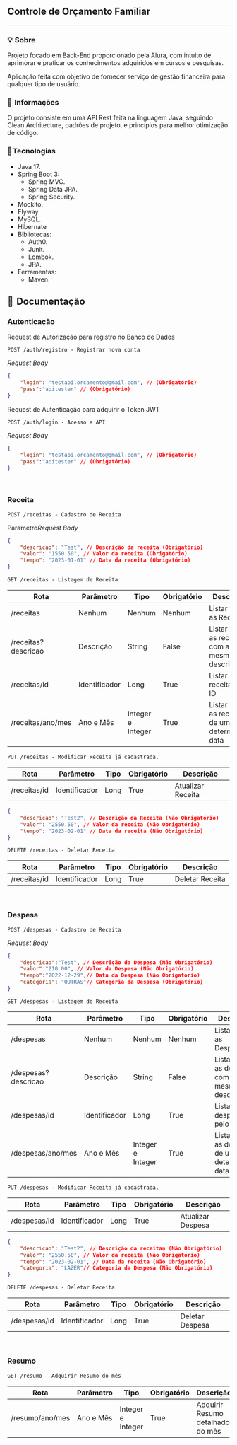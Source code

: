 <h2>
    Controle de Orçamento Familiar
</h2>

---
### 💡  Sobre
Projeto focado em Back-End proporcionado pela Alura, com intuito de aprimorar e praticar os conhecimentos adquiridos em cursos e pesquisas.

Aplicação feita com objetivo de fornecer serviço de gestão financeira para qualquer tipo de usuário.

### 💬  Informações
O projeto consiste em uma API Rest feita na linguagem Java, seguindo Clean Architecture, padrões de projeto, e princípios para melhor otimização de código.

### 🧠 Tecnologias
- Java 17.
- Spring Boot 3:
    - Spring MVC.
    - Spring Data JPA.
    - Spring Security.
- Mockito.
- Flyway.
- MySQL.
- Hibernate
- Bibliotecas:
    - Auth0.
    - Junit.
    - Lombok.
    - JPA.
- Ferramentas:
    - Maven.

## 📃  Documentação
### Autenticação

Request de Autorização para registro no Banco de Dados

    POST /auth/registro - Registrar nova conta


*Request Body*
~~~ JSON
{
    "login": "testapi.orcamento@gmail.com", // (Obrigatório)
    "pass":"apitester" // (Obrigatório)
}
~~~

Request de Autenticação para adquirir o Token JWT

    POST /auth/login - Acesso a API


*Request Body*
~~~ JSON
{
    "login": "testapi.orcamento@gmail.com", // (Obrigatório)
    "pass":"apitester" // (Obrigatório)
}
~~~
<br>

### Receita

    POST /receitas - Cadastro de Receita

Parametro*Request Body*
~~~ JSON
{
    "descricao": "Test", // Descrição da receita (Obrigatório)
    "valor": "1550.50", // Valor da receita (Obrigatório)
    "tempo": "2023-01-01" // Data da receita (Obrigatório)
}
~~~

    GET /receitas - Listagem de Receita

| Rota  | Parâmetro  | Tipo | Obrigatório | Descrição|
| ----- | ---------- | ---- | ----------- | -------- |
| /receitas | Nenhum | Nenhum | Nenhum | Listar todas as Receitas|
| /receitas?descricao  | Descrição | String | False |Listar todas as receitas com a mesma descrição |
| /receitas/id | Identificador | Long | True | Listar receita pelo ID |
| /receitas/ano/mes | Ano e Mês | Integer e Integer| True | Listar todas as receitas de uma determinada data |


    PUT /receitas - Modificar Receita já cadastrada.

| Rota  | Parâmetro  | Tipo | Obrigatório | Descrição|
| ----- | ---------- | ---- | ----------- | -------- |
| /receitas/id | Identificador | Long | True | Atualizar Receita |

~~~ JSON
{
    "descricao": "Test2", // Descrição da Receita (Não Obrigatório)
    "valor": "2550.50", // Valor da receita (Não Obrigatório)
    "tempo": "2023-02-01" // Data da receita (Não Obrigatório)
}
~~~

    DELETE /receitas - Deletar Receita

| Rota  | Parâmetro  | Tipo | Obrigatório | Descrição|
| ----- | ---------- | ---- | ----------- | -------- |
| /receitas/id | Identificador | Long | True | Deletar Receita |

<br>

### Despesa


    POST /despesas - Cadastro de Receita

*Request Body*
~~~ JSON
{
    "descricao":"Test", // Descrição da Despesa (Não Obrigatório)
    "valor":"210.00", // Valor da Despesa (Não Obrigatório)
    "tempo":"2022-12-29",// Data da Despesa (Não Obrigatório)
    "categoria": "OUTRAS"// Categoria da Despesa (Obrigatório)
}

~~~

    GET /despesas - Listagem de Receita

| Rota  | Parâmetro  | Tipo | Obrigatório | Descrição|
| ----- | ---------- | ---- | ----------- | -------- |
| /despesas | Nenhum | Nenhum | Nenhum | Listar todas as Despesas|
| /despesas?descricao  | Descrição | String | False |Listar todas as despesas com a mesma descrição |
| /despesas/id | Identificador | Long | True | Listar despesa pelo ID |
| /despesas/ano/mes | Ano e Mês | Integer e Integer| True | Listar todas as despesas de uma determinada data |


    PUT /despesas - Modificar Receita já cadastrada.

| Rota  | Parâmetro  | Tipo | Obrigatório | Descrição|
| ----- | ---------- | ---- | ----------- | -------- |
| /despesas/id | Identificador | Long | True | Atualizar Despesa |

~~~ JSON
{
    "descricao": "Test2", // Descrição da receitan (Não Obrigatório)
    "valor": "2550.50", // Valor da receita (Não Obrigatório)
    "tempo": "2023-02-01", // Data da receita (Não Obrigatório)
    "categoria": "LAZER"// Categoria da Despesa (Não Obrigatório)
}
~~~

    DELETE /despesas - Deletar Receita

| Rota  | Parâmetro  | Tipo | Obrigatório | Descrição|
| ----- | ---------- | ---- | ----------- | -------- |
| /despesas/id | Identificador | Long | True | Deletar Despesa |

<br>

### Resumo

    GET /resumo - Adquirir Resumo do mês

| Rota  | Parâmetro  | Tipo | Obrigatório | Descrição|
| ----- | ---------- | ---- | ----------- | -------- |
| /resumo/ano/mes | Ano e Mês | Integer e Integer | True | Adquirir Resumo detalhado do mês |
